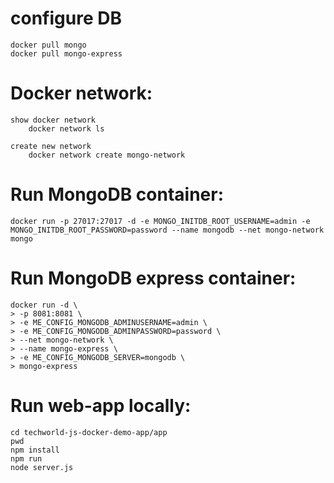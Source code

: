 # configure DB
    docker pull mongo
    docker pull mongo-express

# Docker network:
    show docker network
        docker network ls

    create new network
        docker network create mongo-network

# Run MongoDB container:
    docker run -p 27017:27017 -d -e MONGO_INITDB_ROOT_USERNAME=admin -e MONGO_INITDB_ROOT_PASSWORD=password --name mongodb --net mongo-network  mongo

# Run MongoDB express container:
    docker run -d \
    > -p 8081:8081 \
    > -e ME_CONFIG_MONGODB_ADMINUSERNAME=admin \
    > -e ME_CONFIG_MONGODB_ADMINPASSWORD=password \
    > --net mongo-network \
    > --name mongo-express \
    > -e ME_CONFIG_MONGODB_SERVER=mongodb \
    > mongo-express

# Run web-app locally:
    cd techworld-js-docker-demo-app/app
    pwd
    npm install
    npm run
    node server.js

